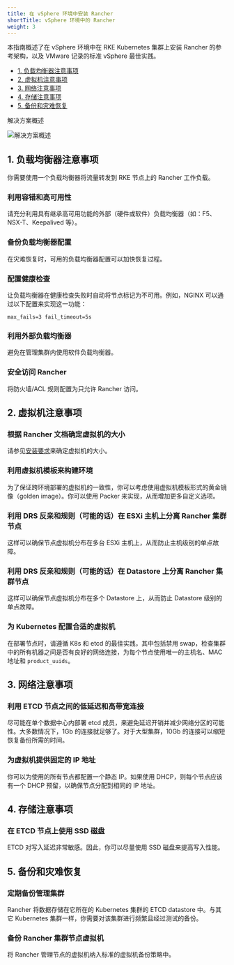 ```yaml
---
title: 在 vSphere 环境中安装 Rancher
shortTitle: vSphere 环境中的 Rancher
weight: 3
---
```


本指南概述了在 vSphere 环境中在 RKE Kubernetes 集群上安装 Rancher 的参考架构，以及 VMware 记录的标准 vSphere 最佳实践。

- [1. 负载均衡器注意事项](#1-load-balancer-considerations)
- [2. 虚拟机注意事项](#2-vm-considerations)
- [3. 网络注意事项](#3-network-considerations)
- [4. 存储注意事项](#4-storage-considerations)
- [5. 备份和灾难恢复](#5-backups-and-disaster-recovery)

<figcaption>解决方案概述</figcaption>

![解决方案概述](/docs/img/rancher/rancher-on-prem-vsphere.svg)

## 1. 负载均衡器注意事项

你需要使用一个负载均衡器将流量转发到 RKE 节点上的 Rancher 工作负载。

### 利用容错和高可用性

请充分利用具有继承高可用功能的外部（硬件或软件）负载均衡器（如：F5、NSX-T、Keepalived 等）。

### 备份负载均衡器配置

在灾难恢复时，可用的负载均衡器配置可以加快恢复过程。

### 配置健康检查

让负载均衡器在健康检查失败时自动将节点标记为不可用。例如，NGINX 可以通过以下配置来实现这一功能：

`max_fails=3 fail_timeout=5s`

### 利用外部负载均衡器

避免在管理集群内使用软件负载均衡器。

### 安全访问 Rancher

将防火墙/ACL 规则配置为只允许 Rancher 访问。

## 2. 虚拟机注意事项

### 根据 Rancher 文档确定虚拟机的大小

请参见[安装要求](https://rancher.com/docs/rancher/v2.6/en/installation/requirements/)来确定虚拟机的大小。

### 利用虚拟机模板来构建环境

为了保证跨环境部署的虚拟机的一致性，你可以考虑使用虚拟机模板形式的黄金镜像（golden image）。你可以使用 Packer 来实现，从而增加更多自定义选项。

### 利用 DRS 反亲和规则（可能的话）在 ESXi 主机上分离 Rancher 集群节点

这样可以确保节点虚拟机分布在多台 ESXi 主机上，从而防止主机级别的单点故障。

### 利用 DRS 反亲和规则（可能的话）在 Datastore 上分离 Rancher 集群节点

这样可以确保节点虚拟机分布在多个 Datastore 上，从而防止 Datastore 级别的单点故障。

### 为 Kubernetes 配置合适的虚拟机

在部署节点时，请遵循 K8s 和 etcd 的最佳实践，其中包括禁用 swap，检查集群中的所有机器之间是否有良好的网络连接，为每个节点使用唯一的主机名、MAC 地址和 `product_uuids`。

## 3. 网络注意事项

### 利用 ETCD 节点之间的低延迟和高带宽连接

尽可能在单个数据中心内部署 etcd 成员，来避免延迟开销并减少网络分区的可能性。大多数情况下，1Gb 的连接就足够了。对于大型集群，10Gb 的连接可以缩短恢复备份所需的时间。

### 为虚拟机提供固定的 IP 地址

你可以为使用的所有节点都配置一个静态 IP。如果使用 DHCP，则每个节点应该有一个 DHCP 预留，以确保节点分配到相同的 IP 地址。

## 4. 存储注意事项

### 在 ETCD 节点上使用 SSD 磁盘

ETCD 对写入延迟非常敏感。因此，你可以尽量使用 SSD 磁盘来提高写入性能。

## 5. 备份和灾难恢复

### 定期备份管理集群

Rancher 将数据存储在它所在的 Kubernetes 集群的 ETCD datastore 中。与其它 Kubernetes 集群一样，你需要对该集群进行频繁且经过测试的备份。

### 备份 Rancher 集群节点虚拟机

将 Rancher 管理节点的虚拟机纳入标准的虚拟机备份策略中。
